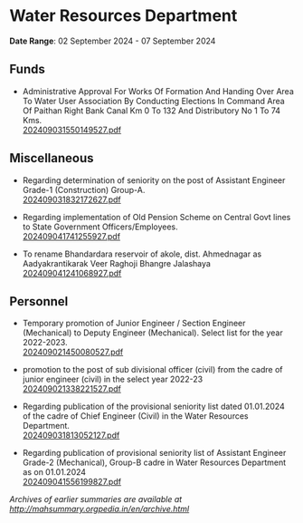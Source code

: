 # Water Resources Department

**Date Range**: 02 September 2024 - 07 September 2024


## Funds
- Administrative Approval For Works Of Formation And Handing Over Area To Water User Association By Conducting Elections In Command Area Of Paithan Right Bank Canal Km 0 To 132 And Distributory No 1 To 74 Kms.\
  [202409031550149527.pdf](https://gr.maharashtra.gov.in/Site/Upload/Government%20Resolutions/English/202409031550149527.pdf)

## Miscellaneous
- Regarding determination of seniority on the post of Assistant Engineer Grade-1 (Construction) Group-A.\
  [202409031832172627.pdf](https://gr.maharashtra.gov.in/Site/Upload/Government%20Resolutions/English/202409031832172627.pdf)

- Regarding implementation of Old Pension Scheme on Central Govt lines to State Government Officers/Employees.\
  [202409041741255927.pdf](https://gr.maharashtra.gov.in/Site/Upload/Government%20Resolutions/English/202409041741255927.pdf)

- To rename Bhandardara reservoir of akole, dist. Ahmednagar as Aadyakrantikarak Veer Raghoji Bhangre Jalashaya\
  [202409041241068927.pdf](https://gr.maharashtra.gov.in/Site/Upload/Government%20Resolutions/English/202409041241068927.pdf)

## Personnel
- Temporary promotion of Junior Engineer / Section Engineer (Mechanical)  to Deputy Engineer (Mechanical). Select list for the year 2022-2023.\
  [202409021450080527.pdf](https://gr.maharashtra.gov.in/Site/Upload/Government%20Resolutions/English/202409021450080527.pdf)

- promotion to the post of sub divisional officer (civil) from the cadre of junior engineer (civil) in the select year 2022-23\
  [202409021338221527.pdf](https://gr.maharashtra.gov.in/Site/Upload/Government%20Resolutions/English/202409021338221527...pdf)

- Regarding publication of the provisional seniority list dated 01.01.2024 of the cadre of Chief Engineer (Civil) in the Water Resources Department.\
  [202409031813052127.pdf](https://gr.maharashtra.gov.in/Site/Upload/Government%20Resolutions/English/202409031813052127.pdf)

- Regarding publication of provisional seniority list of Assistant Engineer Grade-2 (Mechanical), Group-B cadre in Water Resources Department as on 01.01.2024\
  [202409041556199827.pdf](https://gr.maharashtra.gov.in/Site/Upload/Government%20Resolutions/English/202409041556199827.pdf)


*Archives of earlier summaries are available at http://mahsummary.orgpedia.in/en/archive.html*